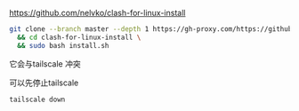 https://github.com/nelvko/clash-for-linux-install

```bash
git clone --branch master --depth 1 https://gh-proxy.com/https://github.com/nelvko/clash-for-linux-install.git \
  && cd clash-for-linux-install \
  && sudo bash install.sh
```

它会与tailscale 冲突

可以先停止tailscale
```bahs
tailscale down
```